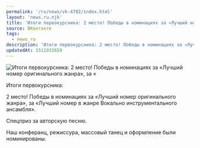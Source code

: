 ```yaml
---
permalink: '/ru/news/vk-4782/index.html'
layout: 'news.ru.njk'
title: 'Итоги первокурсника: 2 место! Победы в номинациях за «Лучший номер оригинального жанра», за «'
source: ВКонтакте
tags:
  - news_ru
description: 'Итоги первокурсника: 2 место! Победы в номинациях за «Лучший номер оригинального жанра», за «'
updatedAt: 1511033659
---
```

![Итоги первокурсника: 2 место! Победы в номинациях за «Лучший номер оригинального жанра», за «](https://sun9-61.userapi.com/impf/c837138/v837138156/752ad/0RMO3xQziAY.jpg?size=1280x960&quality=96&sign=6f7c0719c4ffbf9724514df5517ab943&c_uniq_tag=RS1Ncw0zfgqozaWwH_7Wft9L5LwtY8RQDMMxXZltRPA&type=album)

Итоги первокурсника:

2 место!
Победы в номинациях за «Лучший номер оригинального жанра», за «Лучший номер в жанре Вокально инструментального ансамбля».

Спецприз за авторскую песню.

Наш конферанц, режиссура, массовый танец и оформление были номинированы.

